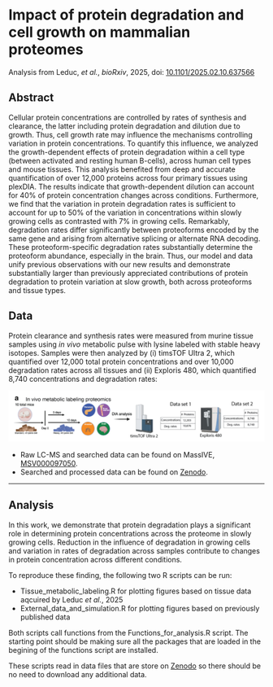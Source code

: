 # Impact of protein degradation and cell growth on mammalian proteomes
Analysis from Leduc, *et al.*, *bioRxiv*, 2025, doi: [10.1101/2025.02.10.637566](https://doi.org/10.1101/2025.02.10.637566)

## Abstract
Cellular protein concentrations are controlled by rates of synthesis and clearance, the latter including protein degradation and dilution due to growth. Thus, cell growth rate may influence the mechanisms controlling variation in protein concentrations. To quantify this influence, we analyzed the growth-dependent effects of protein degradation within a cell type (between activated and resting human B-cells), across human cell types and mouse tissues. This analysis benefited from deep and accurate quantification of over 12,000 proteins across four primary tissues using plexDIA. The results indicate that growth-dependent dilution can account for 40% of protein concentration changes across conditions. Furthermore, we find that the variation in protein degradation rates is sufficient to account for up to 50% of the variation in concentrations within slowly growing cells as contrasted with 7% in growing cells. Remarkably, degradation rates differ significantly between proteoforms encoded by the same gene and arising from alternative splicing or alternate RNA decoding. These proteoform-specific degradation rates substantially determine the proteoform abundance, especially in the brain. Thus, our model and data unify previous observations with our new results and demonstrate substantially larger than previously appreciated contributions of protein degradation to protein variation at slow growth, both across proteoforms and tissue types.


## Data
Protein clearance and synthesis rates were measured from murine tissue samples using *in vivo* metabolic pulse with lysine labeled with stable heavy isotopes. Samples were then analyzed by (i) timsTOF Ultra 2, which quantified over 12,000 total protein concentrations and over 10,000 degradation rates across all tissues and (ii) Exploris 480, which quantified 8,740 concentrations and degradation rates:

![](Protein-Degradation-MouseTissues-Datasets.png)

- Raw LC-MS and searched data can be found on MassIVE, [MSV000097050](https://massive.ucsd.edu/ProteoSAFe/dataset.jsp?task=732135590e454112b315f6e610891080).
- Searched and processed data can be found on [Zenodo](https://zenodo.org/records/14827610).

----- 
  

## Analysis 
In this work, we demonstrate that protein degradation plays a significant role in determining protein concentrations across the proteome in slowly growing cells. Reduction in the influence of degradation in growing cells and variation in rates of degradation across samples contribute to changes in protein concentration across different conditions. 

To reproduce these finding, the following two R scripts can be run:
- Tissue_metabolic_labeling.R for plotting figures based on tissue data aqcuired by Leduc *et al.*, 2025
- External_data_and_simulation.R for plotting figures based on previously published data


Both scripts call functions from the Functions_for_analysis.R script. 
The starting point should be making sure all the packages that are loaded in the begining of the functions script are installed.

These scripts read in data files that are store on [Zenodo](https://zenodo.org/records/14827610) so there should be no need to download any additional data.

